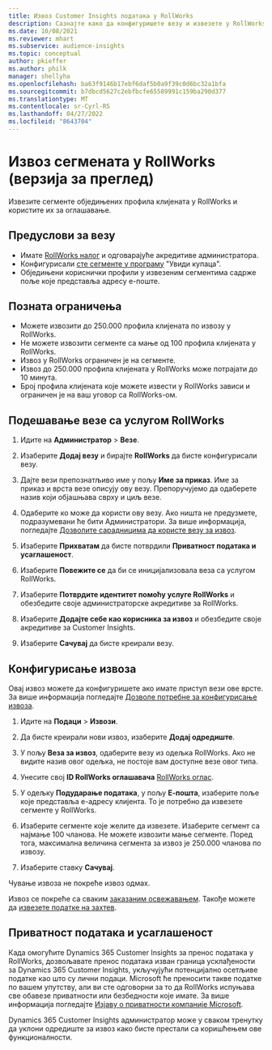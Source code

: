 ```yaml
---
title: Извоз Customer Insights података у RollWorks
description: Сазнајте како да конфигуришете везу и извезете у RollWorks.
ms.date: 10/08/2021
ms.reviewer: mhart
ms.subservice: audience-insights
ms.topic: conceptual
author: pkieffer
ms.author: philk
manager: shellyha
ms.openlocfilehash: ba63f9146b17ebf6daf5b0a9f39c0d6bc32a1bfa
ms.sourcegitcommit: b7dbcd5627c2ebfbcfe65589991c159ba290d377
ms.translationtype: MT
ms.contentlocale: sr-Cyrl-RS
ms.lasthandoff: 04/27/2022
ms.locfileid: "8643704"
---
```

# <a name="export-segments-to-rollworks-preview"></a>Извоз сегмената у RollWorks (верзија за преглед)

Извезите сегменте обједињених профила клијената у RollWorks и користите их за оглашавање. 

## <a name="prerequisites-for-a-connection"></a>Предуслови за везу

-   Имате [RollWorks налог](https://www.rollworks.com/) и одговарајуће акредитиве администратора.
-   Конфигурисали [сте сегменте у програму](segments.md) "Увиди купаца".
-   Обједињени кориснички профили у извезеним сегментима садрже поље које представља адресу е-поште.

## <a name="known-limitations"></a>Позната ограничења

- Можете извозити до 250.000 профила клијената по извозу у RollWorks.
- Не можете извозити сегменте са мање од 100 профила клијената у RollWorks. 
- Извоз у RollWorks ограничен је на сегменте.
- Извоз до 250.000 профила клијената у RollWorks може потрајати до 10 минута. 
- Број профила клијената које можете извести у RollWorks зависи и ограничен је на ваш уговор са RollWorks-ом.

## <a name="set-up-connection-to-rollworks"></a>Подешавање везе са услугом RollWorks

1. Идите на **Администратор** > **Везе**.

1. Изаберите **Додај везу** и бирајте **RollWorks** да бисте конфигурисали везу.

1. Дајте вези препознатљиво име у пољу **Име за приказ**. Име за приказ и врста везе описују ову везу. Препоручујемо да одаберете назив који објашњава сврху и циљ везе.

1. Одаберите ко може да користи ову везу. Ако ништа не предузмете, подразумевани ће бити Администратори. За више информација, погледајте [Дозволите сарадницима да користе везу за извоз](connections.md#allow-contributors-to-use-a-connection-for-exports).

1. Изаберите **Прихватам** да бисте потврдили **Приватност података и усаглашеност**.

1. Изаберите **Повежите се** да би се иницијализовала веза са услугом RollWorks.

1. Изаберите **Потврдите идентитет помоћу услуге RollWorks** и обезбедите своје администраторске акредитиве за RollWorks.

1. Изаберите **Додајте себе као корисника за извоз** и обезбедите своје акредитиве за Customer Insights.

1. Изаберите **Сачувај** да бисте креирали везу.

## <a name="configure-an-export"></a>Конфигурисање извоза

Овај извоз можете да конфигуришете ако имате приступ вези ове врсте. За више информација погледајте [Дозволе потребне за конфигурисање извоза](export-destinations.md#set-up-a-new-export).

1. Идите на **Подаци** > **Извози**.

1. Да бисте креирали нови извоз, изаберите **Додај одредиште**.

1. У пољу **Веза за извоз**, одаберите везу из одељка RollWorks. Ако не видите назив овог одељка, не постоје вам доступне везе овог типа.

1. Унесите свој **ID RollWorks оглашавача** [RollWorks оглас](https://help.adroll.com/hc/articles/212011838-Advertiser-Profiles).

1. У одељку **Подударање података**, у пољу **Е-пошта**, изаберите поље које представља е-адресу клијента. То је потребно да извезете сегменте у RollWorks.

1. Изаберите сегменте које желите да извезете. Изаберите сегмент са најмање 100 чланова. Не можете извозити мање сегменте. Поред тога, максимална величина сегмента за извоз је 250.000 чланова по извозу. 

1. Изаберите ставку **Сачувај**.

Чување извоза не покреће извоз одмах.

Извоз се покреће са сваким [заказаним освежавањем](system.md#schedule-tab). Такође можете да [извезете податке на захтев](export-destinations.md#run-exports-on-demand). 


## <a name="data-privacy-and-compliance"></a>Приватност података и усаглашеност

Када омогућите Dynamics 365 Customer Insights за пренос података у RollWorks, дозвољавате пренос података изван граница усклађености за Dynamics 365 Customer Insights, укључујући потенцијално осетљиве податке као што су лични подаци. Microsoft ће преносити такве податке по вашем упутству, али ви сте одговорни за то да RollWorks испуњава све обавезе приватности или безбедности које имате. За више информација погледајте [Изјаву о приватности компаније Microsoft](https://go.microsoft.com/fwlink/?linkid=396732).

Dynamics 365 Customer Insights администратор може у сваком тренутку да уклони одредиште за извоз како бисте престали са коришћењем ове функционалности.
